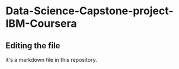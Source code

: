 # Data-Science-Capstone-project-IBM-Coursera

## Editing the file
it's a markdown file in this repository.
